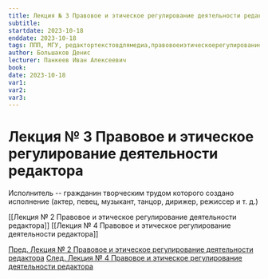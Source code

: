 ```yaml
---
title: Лекция № 3 Правовое и этическое регулирование деятельности редактора
subtitle:
startdate: 2023-10-18
enddate: 2023-10-18
tags: ППП, МГУ, редактортекстовдлямедиа,правовоеиэтическоерегулированиедеятельностиредактора
author: Большаков Денис
lecturer: Панкеев Иван Алексеевич
book:
date: 2023-10-18
var1:
var2:
var3:
---
```

# Лекция № 3 Правовое и этическое регулирование деятельности редактора


Исполнитель -- гражданин творческим трудом которого создано исполнение (актер, певец, музыкант, танцор, дирижер, режиссер и т. д.)

[[Лекция № 2 Правовое и этическое регулирование деятельности редактора]] [[Лекция № 4 Правовое и этическое регулирование деятельности редактора]]

[Пред. Лекция № 2 Правовое и этическое регулирование деятельности редактора](https://github.com/denisbolshakoff/MSU/blob/main/Правовое%20и%20этическое%20регулирование%20деятельности%20редактора/Лекция%20№%202%20Правовое%20и%20этическое%20регулирование%20деятельности%20редактора.md)          [След. Лекция № 4 Правовое и этическое регулирование деятельности редактора](https://github.com/denisbolshakoff/MSU/blob/main/Правовое%20и%20этическое%20регулирование%20деятельности%20редактора/Лекция%20№%204%20Правовое%20и%20этическое%20регулирование%20деятельности%20редактора.md)